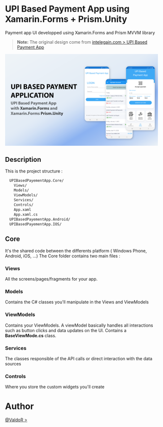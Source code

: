 # UPI Based Payment App using Xamarin.Forms + Prism.Unity

Payment app UI developped using Xamarin.Forms and Prism MVVM library

> **Note:** The original design come from [intelegain.com > UPI Based Payment App](https://www.intelegain.com/uxsense/upi-based-payment-app/)

![alt text](https://github.com/ValdesChe/UPI_Based_Payment_App-Xamarin.Forms/blob/main/screen/screen_illustration.png) 

## Description

This is the project structure :

```
  UPIBasedPayementApp.Core/
    Views/
    Models/
    ViewModels/
    Services/
    Controls/
    App.xaml
    App.xaml.cs
  UPIBasedPayementApp.Android/
  UPIBasedPayementApp.IOS/
```

## Core

It's the shared code between the differents platform ( Windows Phone, Android, iOS, ...)
The Core folder contains two main files :

### Views

All the screens/pages/fragments for your app.

### Models

Contains the C# classes you'll manipulate in the Views and ViewModels

### ViewModels

Contains your ViewModels. A viewModel basically handles all interactions such as button clicks and data updates on the UI.
Contains a **BaseViewMode.cs** class.

### Services

The classes responsible of the API calls or direct interaction with the data sources

### Controls

Where you store the custom widgets you'll create

# Author

[@ValdoR >](https://www.twitter.com/Valdes_Che/)
